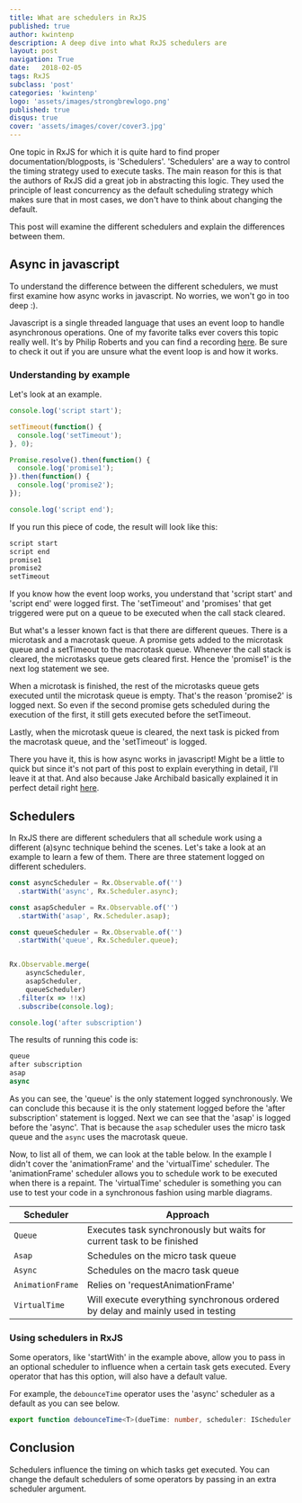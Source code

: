 ```yaml
---
title: What are schedulers in RxJS
published: true
author: kwintenp
description: A deep dive into what RxJS schedulers are
layout: post
navigation: True
date:   2018-02-05
tags: RxJS
subclass: 'post'
categories: 'kwintenp'
logo: 'assets/images/strongbrewlogo.png'
published: true
disqus: true
cover: 'assets/images/cover/cover3.jpg'
---
```


One topic in RxJS for which it is quite hard to find proper documentation/blogposts, is 'Schedulers'. 'Schedulers' are a way to control the timing strategy used to execute tasks. The main reason for this is that the authors of RxJS did a great job in abstracting this logic. They used the principle of least concurrency as the default scheduling strategy which makes sure that in most cases, we don't have to think about changing the default.

This post will examine the different schedulers and explain the differences between them. 

## Async in javascript
To understand the difference between the different schedulers, we must first examine how async works in javascript. No worries, we won't go in too deep :).

Javascript is a single threaded language that uses an event loop to handle asynchronous operations. One of my favorite talks ever covers this topic really well. It's by Philip Roberts and you can find a recording <a href="https://www.youtube.com/watch?v=8aGhZQkoFbQ" target="_blank">here</a>. Be sure to check it out if you are unsure what the event loop is and how it works. 

### Understanding by example

Let's look at an example.

```typescript
console.log('script start');

setTimeout(function() {
  console.log('setTimeout');
}, 0);

Promise.resolve().then(function() {
  console.log('promise1');
}).then(function() {
  console.log('promise2');
});

console.log('script end');
```

If you run this piece of code, the result will look like this:

```typescript
script start
script end
promise1
promise2
setTimeout
```
If you know how the event loop works, you understand that 'script start' and 'script end' were logged first. The 'setTimeout' and 'promises' that get triggered were put on a queue to be executed when the call stack cleared. 

But what's a lesser known fact is that there are different queues. There is a microtask and a macrotask queue. A promise gets added to the microtask queue and a setTimeout to the macrotask queue.
Whenever the call stack is cleared, the microtasks queue gets cleared first. Hence the 'promise1' is the next log statement we see. 

When a microtask is finished, the rest of the microtasks queue gets executed until the microtask queue is empty. That's the reason 'promise2' is logged next. So even if the second promise gets scheduled during the execution of the first, it still gets executed before the setTimeout. 

Lastly, when the microtask queue is cleared, the next task is picked from the macrotask queue, and the 'setTimeout' is logged.

There you have it, this is how async works in javascript! Might be a little to quick but since it's not part of this post to explain everything in detail, I'll leave it at that. And also because Jake Archibald basically explained it in perfect detail right <a href="https://jakearchibald.com/2015/tasks-microtasks-queues-and-schedules/" target="_blank">here</a>.


## Schedulers

In RxJS there are different schedulers that all schedule work using a different (a)sync technique behind the scenes. Let's take a look at an example to learn a few of them. There are three statement logged on different schedulers.

```typescript
const asyncScheduler = Rx.Observable.of('')
  .startWith('async', Rx.Scheduler.async);

const asapScheduler = Rx.Observable.of('')
  .startWith('asap', Rx.Scheduler.asap);

const queueScheduler = Rx.Observable.of('')
  .startWith('queue', Rx.Scheduler.queue);


Rx.Observable.merge(
    asyncScheduler,
    asapScheduler,
    queueScheduler)
  .filter(x => !!x)
  .subscribe(console.log);

console.log('after subscription')
```

The results of running this code is:

```typescript
queue
after subscription
asap
async
```

As you can see, the 'queue' is the only statement logged synchronously. We can conclude this because it is the only statement logged before the 'after subscription' statement is logged. 
Next we can see that the 'asap' is logged before the 'async'. That is because the `asap` scheduler uses the micro task queue and the `async` uses the macrotask queue.

Now, to list all of them, we can look at the table below. In the example I didn't cover the 'animationFrame' and the 'virtualTime' scheduler. The 'animationFrame' scheduler allows you to schedule work to be executed when there is a repaint. The 'virtualTime' scheduler is something you can use to test your code in a synchronous fashion using marble diagrams.

| Scheduler | Approach |
| --- | --- |
| `Queue` | Executes task synchronously but waits for current task to be finished |
| `Asap` | Schedules on the micro task queue |
| `Async` | Schedules on the macro task queue |
| `AnimationFrame` | Relies on 'requestAnimationFrame' |
| `VirtualTime` | Will execute everything synchronous ordered by delay and mainly used in testing |


### Using schedulers in RxJS
Some operators, like 'startWith' in the example above, allow you to pass in an optional scheduler to influence when a certain task gets executed. Every operator that has this option, will also have a default value.

For example, the `debounceTime` operator uses the 'async' scheduler as a default as you can see below.

```typescript
export function debounceTime<T>(dueTime: number, scheduler: IScheduler = async)
```

## Conclusion
Schedulers influence the timing on which tasks get executed. You can change the default schedulers of some operators by passing in an extra scheduler argument.




